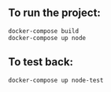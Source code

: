 ## To  run the project:

```
docker-compose build
docker-compose up node
```
## To test back:
```
docker-compose up node-test
```